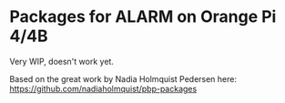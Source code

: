 # Packages for ALARM on Orange Pi 4/4B

Very WIP, doesn't work yet.

Based on the great work by Nadia Holmquist Pedersen here: https://github.com/nadiaholmquist/pbp-packages

